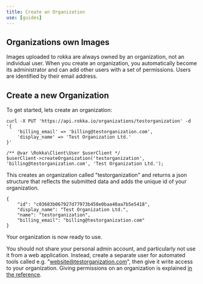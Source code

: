 ```yaml
---
title: Create an Organization
use: [guides]
---
```


## Organizations own Images

Images uploaded to rokka are always owned by an organization, not an individual user. When you create an organization, you automatically become its administrator and can add other users with a set of permissions. Users are identified by their email address.

## Create a new Organization

To get started, lets create an organization:

```language-bash
curl -X PUT 'https://api.rokka.io/organizations/testorganization' -d '{
    'billing_email' => 'billing@testorganization.com',
    'display_name' => 'Test Organization Ltd.'
}'
```
```language-php
/** @var \Rokka\Client\User $userClient */ 
$userClient->createOrganization('testorganization', 'billing@testorganization.com', 'Test Organization Ltd.');
```

This creates an organization called "testorganization" and returns a json structure that reflects the submitted data and adds the unique id of your organization. 

```language-js
{
    "id": "c03683b067927d77973b458e0baa40aa7b5e5418",
    "display_name": "Test Organization Ltd.",
    "name": "testorganization",
    "billing_email": "billing@testorganization.com"
}
```

Your organization is now ready to use.

You should not share your personal admin account, and particularly not use it from a web application. Instead, create a separate user for automated tools called e.g. "website@testorganization.com", then give it write access to your organization. Giving permissions on an organization is explained [in the reference](../references/memberships.html).
